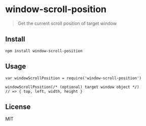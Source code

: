 # window-scroll-position
> Get the current scroll position of target window

## Install
```
npm install window-scroll-position
```

## Usage
```
var windowScrollPosition = require('window-scroll-position')

windowScrollPosition(/* (optional) target window object */)
// => { top, left, width, height }
```

## License
MIT

